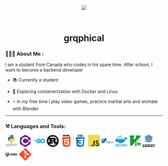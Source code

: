 <p align="center"><img src="https://media.giphy.com/media/LBFPLXkgoVm80dx6sP/giphy.gif" width="100"/></p>
<p align="center"><img src="https://komarev.com/ghpvc/?username=grqphicale&style=flat-square&color=blue" alt=""/></p>

<h1 align="center">
    grqphical
</h1>

### 🧑🏻‍💻 About Me :

I am a student from Canada who codes in his spare time. After school, I want to become a backend developer
 
- 📚 Currently a student

- 🔭 Exploring containerization with Docker and Linux

- ⚡ In my free time I play video games, practice martial arts and animate with Blender

---

### ⚒️ Languages and Tools:
<div>
    <img src="https://github.com/devicons/devicon/blob/master/icons/python/python-original-wordmark.svg" title="Python" alt="Python" width="40" height="40">
    <img src="https://github.com/devicons/devicon/blob/master/icons/csharp/csharp-plain.svg" title="C#" alt="C#" width="40" height="40">
    <img src="https://github.com/devicons/devicon/blob/master/icons/go/go-original-wordmark.svg" title="Golang" alt="Golang" width="40" height="40">
    <img src="https://github.com/devicons/devicon/blob/master/icons/rust/rust-plain.svg" title="Rust" alt="Rust" width="40" height="40">
    <img src="https://github.com/devicons/devicon/blob/master/icons/html5/html5-original-wordmark.svg" title="HTML" alt="HTML" width="40" height="40">
    <img src="https://github.com/devicons/devicon/blob/master/icons/css3/css3-original-wordmark.svg" title="CSS" alt="CSS" width="40" height="40">
    <img src="https://github.com/devicons/devicon/blob/master/icons/javascript/javascript-original.svg" title="JS" alt="JS" width="40" height="40">
    <img src="https://github.com/devicons/devicon/blob/master/icons/sqlite/sqlite-original-wordmark.svg" title="SQLite" alt="SQLite" width="40" height="40">
    <img src="https://github.com/devicons/devicon/blob/master/icons/docker/docker-plain-wordmark.svg" title="Docker" alt="Docker" width="40" height="40">
    <img src="https://github.com/devicons/devicon/blob/master/icons/vim/vim-plain.svg" title="Neovim" alt="Neovim" width="40" height="40">
    <img src="https://github.com/devicons/devicon/blob/master/icons/godot/godot-original-wordmark.svg" title="Godot" alt="Godot" width="40" height="40">
    <img src="https://github.com/devicons/devicon/blob/master/icons/unity/unity-original-wordmark.svg" title="Unity" alt="Unity" width="40" height="40">
    <img src="https://github.com/devicons/devicon/blob/master/icons/git/git-original.svg" title="Git" alt="Git" width="40" height="40">

</div>